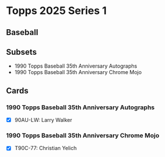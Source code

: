 # Topps 2025 Series 1
## Baseball

## Subsets

- 1990 Topps Baseball 35th Anniversary Autographs
- 1990 Topps Baseball 35th Anniversary Chrome Mojo

## Cards

### 1990 Topps Baseball 35th Anniversary Autographs
- [x] 90AU-LW: Larry Walker<br>
### 1990 Topps Baseball 35th Anniversary Chrome Mojo
- [x] T90C-77: Christian Yelich<br>
